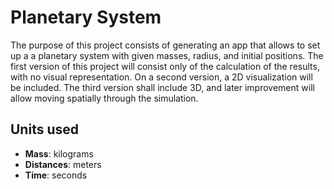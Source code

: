 # Planetary System

The purpose of this project consists of generating an app that allows to set up a a planetary system with given masses, radius, and initial positions. The first version of this project will consist only of the calculation of the results, with no visual representation. On a second version, a 2D visualization will be included. The third version shall include 3D, and later improvement will allow moving spatially through the simulation.

## Units used

* **Mass**: kilograms
* **Distances**: meters
* **Time**: seconds
